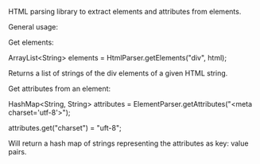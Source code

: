HTML parsing library to extract elements and attributes from elements.

General usage:

Get elements:

ArrayList\<String\> elements = HtmlParser.getElements("div", html);

Returns a list of strings of the div elements of a given HTML string.

Get attributes from an element:

HashMap\<String, String\> attributes = ElementParser.getAttributes("\<meta charset='utf-8'\>");

attributes.get("charset") = "uft-8";

Will return a hash map of strings representing the attributes as key: value pairs.
